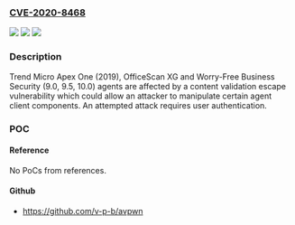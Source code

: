 ### [CVE-2020-8468](https://cve.mitre.org/cgi-bin/cvename.cgi?name=CVE-2020-8468)
![](https://img.shields.io/static/v1?label=Product&message=Trend%20Micro%20OfficeScan%2C%20Trend%20Micro%20Apex%20One%2C%20Trend%20Micro%20Worry-Free%20Business%20Security%20(WFBS)&color=blue)
![](https://img.shields.io/static/v1?label=Version&message=n%2Fa&color=blue)
![](https://img.shields.io/static/v1?label=Vulnerability&message=Content%20Validation%20Escape&color=brighgreen)

### Description

Trend Micro Apex One (2019), OfficeScan XG and Worry-Free Business Security (9.0, 9.5, 10.0) agents are affected by a content validation escape vulnerability which could allow an attacker to manipulate certain agent client components. An attempted attack requires user authentication.

### POC

#### Reference
No PoCs from references.

#### Github
- https://github.com/v-p-b/avpwn

